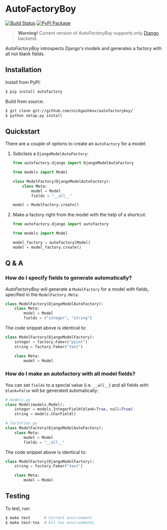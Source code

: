 # AutoFactoryBoy

[![Build Status](https://travis-ci.org/nickgashkov/autofactoryboy.svg?branch=master)](https://travis-ci.org/nickgashkov/autofactoryboy)
[![PyPI Package](https://img.shields.io/pypi/v/autofactory.svg)](https://pypi.org/project/autofactory/)

> **Warning!** Current version of *AutoFactoryBoy* supports only 
[Django](https://github.com/django/django) backend.

*AutoFactoryBoy* introspects Django's models and generates a factory with all 
not blank fields.

## Installation

Install from PyPI:

```bash
$ pip install autofactory
```

Build from source:

```bash
$ git clone git://github.com/nickgashkov/autofactoryboy/
$ python setup.py install
```

## Quickstart

There are a couple of options to create an `AutoFactory` for a model:

1. Subclass a `DjangoModelAutoFactory`:

    ```python
    from autofactory.django import DjangoModelAutoFactory
    
    from models import Model
    
    class ModelFactory(DjangoModelAutoFactory):
        class Meta:
            model = Model
            fields = "__all__"
    
    model = ModelFactory.create()
    ```

2. Make a factory right from the model with the help of a
shortcut:

    ```python
    from autofactory.django import autofactory
    
    from models import Model
    
    model_factory = autofactory(Model)
    model = model_factory.create()
    ```

## Q & A

### How do I specify fields to generate automatically?

*AutoFactoryBoy* will generate a `ModelFactory` for a model with fields, 
specified in the `ModelFactory.Meta`:

```python
class ModelFactory(DjangoModelAutoFactory):
    class Meta:
        model = Model
        fields = ("integer", "string")
```

The code snippet above is identical to:

```python
class ModelFactory(DjangoModelFactory):
    integer = factory.Faker("pyint")
    string = factory.Faker("text")

    class Meta:
        model = Model
```

### How do I make an autofactory with all model fields?

You can set `fields` to a special value (i.e. `__all__`) and all fields with 
`blank=False` will be generated automatically:

```python
# models.py
class Model(models.Model):
    integer = models.IntegerField(blank=True, null=True)
    string = models.CharField()

# factories.py
class ModelFactory(DjangoModelAutoFactory):
    class Meta:
        model = Model
        fields = "__all__"
```

The code snippet above is identical to:

```python
class ModelFactory(DjangoModelFactory):
    string = factory.Faker("text")

    class Meta:
        model = Model
```

## Testing

To test, run:

```bash
$ make test      # Current environment
$ make test-tox  # All tox environments
```
